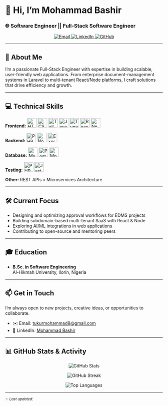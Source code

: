 <!-- Banner (replace URL or remove if you don’t have one) -->
<!-- <p align="center">
  <img src="https://your-domain.com/banner.png" alt="Banner" width="800"/>
</p> -->

# 👋 Hi, I’m Mohammad Bashir

### 🌐 Software Engineer || Full-Stack Software Engineer

<p align="center">
  <a href="mailto:tukurmohammad8@gmail.com">
    <img src="https://img.shields.io/badge/Email-tukurmohammad8@gmail.com-D14836?style=flat-square&logo=gmail" alt="Email">
  </a>
  <a href="https://www.linkedin.com/in/mohammad-bashir-7545a3212/">
    <img src="https://img.shields.io/badge/LinkedIn-Connect-0077B5?style=flat-square&logo=linkedin" alt="LinkedIn">
  </a>
  <a href="https://github.com/MohammadBT240">
    <img src="https://img.shields.io/badge/GitHub-Follow-181717?style=flat-square&logo=github" alt="GitHub">
  </a>
</p>

---

## 🚀 About Me

I’m a passionate Full-Stack Engineer with expertise in building scalable, user-friendly web applications. From enterprise document-management systems in Laravel to multi-tenant React/Node platforms, I craft solutions that drive efficiency and growth.

---

## 💻 Technical Skills

**Frontend:** <img src="https://cdn.jsdelivr.net/gh/devicons/devicon/icons/html5/html5-original.svg"    height="30" alt="HTML5 Logo"    /> <img src="https://cdn.jsdelivr.net/gh/devicons/devicon/icons/css3/css3-original.svg"      height="30" alt="CSS3 Logo"     />
<img src="https://cdn.jsdelivr.net/gh/devicons/devicon/icons/tailwindcss/tailwindcss-plain.svg" height="30" alt="Tailwind CSS Logo" />
<img src="https://cdn.jsdelivr.net/gh/devicons/devicon/icons/javascript/javascript-original.svg" height="30" alt="JavaScript Logo" />
<img src="https://cdn.jsdelivr.net/gh/devicons/devicon/icons/typescript/typescript-original.svg" height="30" alt="TypeScript Logo"  />
<img src="https://cdn.jsdelivr.net/gh/devicons/devicon/icons/react/react-original.svg"      height="30" alt="React Logo"    />
<img src="https://cdn.jsdelivr.net/gh/devicons/devicon/icons/nextjs/nextjs-original.svg"      height="30" alt="Next.js Logo"  />

**Backend:** <img src="https://cdn.jsdelivr.net/gh/devicons/devicon/icons/php/php-original.svg"        height="30" alt="PHP Logo"      />
<img src="https://cdn.jsdelivr.net/gh/devicons/devicon/icons/nodejs/nodejs-original.svg"    height="30" alt="Node.js Logo"  />
<img src="https://cdn.jsdelivr.net/gh/devicons/devicon/icons/express/express-original.svg"    height="30" alt="Express Logo"  />

**Database:** <img src="https://cdn.jsdelivr.net/gh/devicons/devicon/icons/mysql/mysql-original.svg"      height="30" alt="MySQL Logo"    />
<img src="https://cdn.jsdelivr.net/gh/devicons/devicon/icons/postgresql/postgresql-original.svg" height="30" alt="PostgreSQL Logo" />
<img src="https://cdn.jsdelivr.net/gh/devicons/devicon/icons/mongodb/mongodb-original.svg"    height="30" alt="MongoDB Logo"  />

**Testing:** <img src="https://cdn.jsdelivr.net/gh/devicons/devicon/icons/phpunit/phpunit-original.svg" height="30" alt="PHPUnit Logo"/>
<img src="https://cdn.jsdelivr.net/gh/devicons/devicon/icons/jest/jest-plain.svg"           height="30" alt="Jest Logo"     />

**Other:** REST APIs • Microservices Architecture

---

## 🛠 Current Focus

- Designing and optimizing approval workflows for EDMS projects
- Building subdomain-based multi-tenant SaaS with React & Node
- Exploring AI/ML integrations in web applications
- Contributing to open-source and mentoring peers

---

## 🎓 Education

- **B.Sc. in Software Engineering**  
  Al-Hikmah University, Ilorin, Nigeria

---

## 📫 Get in Touch

I’m always open to new projects, creative ideas, or opportunities to collaborate.

- ✉️ Email: [tukurmohammad8@gmail.com](mailto:tukurmohammad8@gmail.com)
- 💼 LinkedIn: [Mohammad Bashir](https://www.linkedin.com/in/mohammad-bashir-7545a3212/)
<!-- - 🌐 Portfolio: [yourwebsite.com](https://yourwebsite.com) -->

---

## 📊 GitHub Stats & Activity

<p align="center">
  <img src="https://github-readme-stats.vercel.app/api?username=MohammadBT240&show_icons=true&theme=tokyonight" alt="GitHub Stats" />
</p>
<p align="center">
  <img src="https://github-readme-streak-stats.herokuapp.com/?user=MohammadBT240&theme=tokyonight" alt="GitHub Streak" />
</p>
<p align="center">
  <img src="https://github-readme-stats.vercel.app/api/top-langs/?username=MohammadBT240&layout=compact&theme=tokyonight" alt="Top Languages" />
</p>

---

<sub>✨ _Last updated:_ <!-- This line will be automatically refreshed if you set up a GitHub Action to regenerate your README daily. --></sub>
